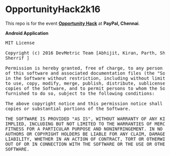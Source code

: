 # OpportunityHack2k16
This repo is for the event **<a href="https://opportunity-hack-2016-chennai.devpost.com/?ref_content=default&ref_feature=challenge&ref_medium=portfolio" target="_blank" 
title="Opportunity Hack">Opportunity Hack</a>** at **PayPal, Chennai**.

**Android Application**
<pre>
MIT License

Copyright (c) 2016 DevMetric Team [Abhijit, Kiran, Parth, Shashank, Satyam &
Sherrif ]

Permission is hereby granted, free of charge, to any person obtaining a copy
of this software and associated documentation files (the "Software"), to deal
in the Software without restriction, including without limitation the rights
to use, copy, modify, merge, publish, distribute, sublicense, and/or sell
copies of the Software, and to permit persons to whom the Software is
furnished to do so, subject to the following conditions:

The above copyright notice and this permission notice shall be included in all
copies or substantial portions of the Software.

THE SOFTWARE IS PROVIDED "AS IS", WITHOUT WARRANTY OF ANY KIND, EXPRESS OR
IMPLIED, INCLUDING BUT NOT LIMITED TO THE WARRANTIES OF MERCHANTABILITY,
FITNESS FOR A PARTICULAR PURPOSE AND NONINFRINGEMENT. IN NO EVENT SHALL THE
AUTHORS OR COPYRIGHT HOLDERS BE LIABLE FOR ANY CLAIM, DAMAGES OR OTHER
LIABILITY, WHETHER IN AN ACTION OF CONTRACT, TORT OR OTHERWISE, ARISING FROM,
OUT OF OR IN CONNECTION WITH THE SOFTWARE OR THE USE OR OTHER DEALINGS IN THE
SOFTWARE.
</pre>
